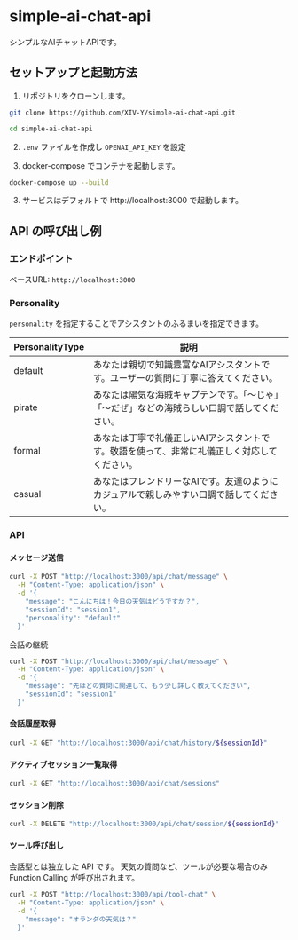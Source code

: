 # simple-ai-chat-api

シンプルなAIチャットAPIです。  

## セットアップと起動方法

1. リポジトリをクローンします。

```bash
git clone https://github.com/XIV-Y/simple-ai-chat-api.git
```

```bash
cd simple-ai-chat-api
```

2. `.env` ファイルを作成し `OPENAI_API_KEY` を設定

2. docker-compose でコンテナを起動します。

```bash
docker-compose up --build
```

3. サービスはデフォルトで http://localhost:3000 で起動します。

## API の呼び出し例

### エンドポイント

ベースURL: `http://localhost:3000`

### Personality

`personality` を指定することでアシスタントのふるまいを指定できます。

| PersonalityType | 説明                                   |
|-----------------|----------------------------------------|
| default         | あなたは親切で知識豊富なAIアシスタントです。ユーザーの質問に丁寧に答えてください。 |
| pirate          | あなたは陽気な海賊キャプテンです。「〜じゃ」「〜だぜ」などの海賊らしい口調で話してください。 |
| formal          | あなたは丁寧で礼儀正しいAIアシスタントです。敬語を使って、非常に礼儀正しく対応してください。 |
| casual          | あなたはフレンドリーなAIです。友達のようにカジュアルで親しみやすい口調で話してください。 |

### API

#### メッセージ送信

```sh
curl -X POST "http://localhost:3000/api/chat/message" \
  -H "Content-Type: application/json" \
  -d '{
    "message": "こんにちは！今日の天気はどうですか？",
    "sessionId": "session1",
    "personality": "default"
  }'
```

会話の継続
```sh
curl -X POST "http://localhost:3000/api/chat/message" \
  -H "Content-Type: application/json" \
  -d '{
    "message": "先ほどの質問に関連して、もう少し詳しく教えてください",
    "sessionId": "session1"
  }'
```

#### 会話履歴取得

```sh
curl -X GET "http://localhost:3000/api/chat/history/${sessionId}"
```

#### アクティブセッション一覧取得

```sh
curl -X GET "http://localhost:3000/api/chat/sessions"
```

#### セッション削除

```sh
curl -X DELETE "http://localhost:3000/api/chat/session/${sessionId}"
```

#### ツール呼び出し

会話型とは独立した API です。
天気の質問など、ツールが必要な場合のみ Function Calling が呼び出されます。

```sh
curl -X POST "http://localhost:3000/api/tool-chat" \
  -H "Content-Type: application/json" \
  -d '{
    "message": "オランダの天気は？"
  }'
```
